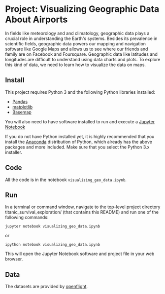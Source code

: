 # Project: Visualizing Geographic Data About Airports

In fields like meteorology and and climatology, geographic data plays a crucial role in understanding the Earth's systems. Besides its prevalence in scientific fields, geographic data powers our mapping and navigation software like Google Maps and allows us to see where our friends and family are on Facebook and Foursquare. Geographic data like latitudes and longitudes are difficult to understand using data charts and plots. To explore this kind of data, we need to learn how to visualize the data on maps.

## Install
This project requires Python 3 and the following Python libraries installed:

- [Pandas](http://pandas.pydata.org)
- [matplotlib](http://matplotlib.org/)
- [Basemap](http://matplotlib.org/basemap/)

You will also need to have software installed to run and execute a [Jupyter Notebook](http://ipython.org/notebook.html)

If you do not have Python installed yet, it is highly recommended that you install the [Anaconda](http://continuum.io/downloads) distribution of Python, which already has the above packages and more included. Make sure that you select the Python 3.x installer.

## Code
All the code is in the notebook `visualizing_geo_data.ipynb`.

## Run
In a terminal or command window, navigate to the top-level project directory titanic_survival_exploration/ (that contains this README) and run one of the following commands:

```
jupyter notebook visualizing_geo_data.ipynb
```

or
```
ipython notebook visualizing_geo_data.ipynb
```
This will open the Jupyter Notebook software and project file in your web browser.

## Data
The datasets are provided by [openflight](http://openflights.org/data.html).
